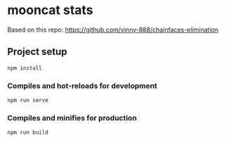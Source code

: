 # mooncat stats

Based on this repo: https://github.com/vinny-888/chainfaces-elimination

## Project setup
```
npm install
```

### Compiles and hot-reloads for development
```
npm run serve
```

### Compiles and minifies for production
```
npm run build
```
